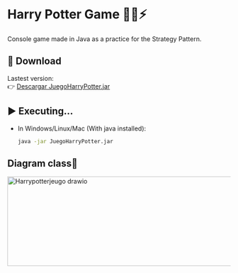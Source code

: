 # Harry Potter Game 🧙‍♂️⚡

Console game made in Java as a practice for the Strategy Pattern.


## 🚀 Download
Lastest version:  
👉 [Descargar JuegoHarryPotter.jar](https://github.com/SebasAcvdo/Harry-Potter-Game/releases/latest/download/JuegoHarryPotter.jar)

## ▶️ Executing...
- In Windows/Linux/Mac (With java installed):
  ```bash
  java -jar JuegoHarryPotter.jar
## Diagram class🥸

<img width="1071" height="202" alt="Harrypotterjeugo drawio" src="https://github.com/user-attachments/assets/28163180-014e-424c-8054-c1525732c33f" />

